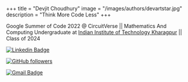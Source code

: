 +++
title = "Devjit Choudhury"
image = "/images/authors/devartstar.jpg"
description = "Think More Code Less"
+++

Google Summer of Code 2022 @ CircuitVerse || Mathematics And Computing Undergraduate at [Indian Institute of Technology Kharagpur](http://www.iitkgp.ac.in/) || Class of 2024

[![Linkedin Badge](https://img.shields.io/badge/-Devjit%20Choudhury-blue?style=social&logo=Linkedin&logoColor=blue&link=https://www.linkedin.com/in/ayanbiswas0412/)](https://www.linkedin.com/in/devjit-choudhury-717915151/)

[![GitHub followers](https://img.shields.io/github/followers/devartstar?style=social)](https://github.com/devartstar)

[![Gmail Badge](https://img.shields.io/badge/-devjitc1-c14438?style=social&logo=Gmail&logoColor=red&link=mailto:ayanbiswas184@gmail.com)](mailto:devjitc1@gmail.com)
